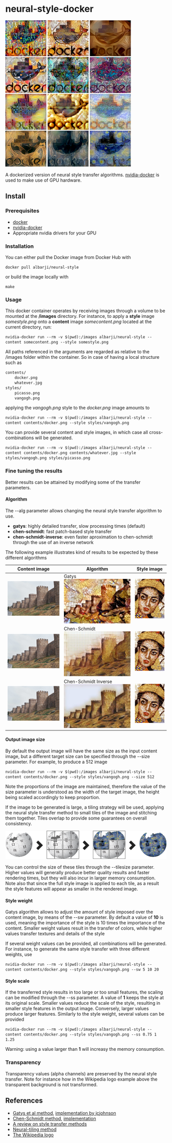 # neural-style-docker

![Stylized Docker](./doc/docker_afremov_sw5000_ss1.png)
![Stylized Docker](./doc/docker_broca_sw5000_ss1.png)
![Stylized Docker](./doc/docker_brownrays_sw375_ss1.png)
![Stylized Docker](./doc/docker_ediaonise_sw1500_ss1.png)
![Stylized Docker](./doc/docker_edimburgGraffit_sw20000.0_ss1.png)
![Stylized Docker](./doc/docker_himesama_sw10000_ss1.png)
![Stylized Docker](./doc/docker_paisaje_urbano-hundertwasser_sw2000_ss1.png)
![Stylized Docker](./doc/docker_potatoes_sw375_ss1.png)
![Stylized Docker](./doc/docker_RenoirDogesPalaceVenice_sw1500_ss1.png)
![Stylized Docker](./doc/docker_revellerAndCourtesan_sw2000_ss1.png)
![Stylized Docker](./doc/docker_seated-nude_sw375_ss1.png)
![Stylized Docker](./doc/docker_starryNight_sw1500_ss1.png)

A dockerized version of neural style transfer algorithms.
[nvidia-docker](https://github.com/NVIDIA/nvidia-docker) is used to make use of GPU hardware.

## Install

### Prerequisites

* [docker](https://www.docker.com/)
* [nvidia-docker](https://github.com/NVIDIA/nvidia-docker)
* Appropriate nvidia drivers for your GPU

### Installation

You can either pull the Docker image from Docker Hub with

	docker pull albarji/neural-style

or build the image locally with

	make

### Usage

This docker container operates by receiving images through a volume to be mounted at the **/images** directory.
For instance, to apply a **style** image *somestyle.png* onto a **content** image *somecontent.png* located at the 
current directory, run: 

    nvidia-docker run --rm -v $(pwd):/images albarji/neural-style --content somecontent.png --style somestyle.png

All paths referenced in the arguments are regarded as relative to the /images folder within the container. So in case
of having a local structure such as

    contents/
        docker.png
        whatever.jpg
    styles/
        picasso.png
        vangogh.png
        
applying the *vangogh.png* style to the *docker.png* image amounts to

    nvidia-docker run --rm -v $(pwd):/images albarji/neural-style --content contents/docker.png --style styles/vangogh.png
    
You can provide several content and style images, in which case all cross-combinations will be generated.

    nvidia-docker run --rm -v $(pwd):/images albarji/neural-style --content contents/docker.png contents/whatever.jpg --style styles/vangogh.png styles/picasso.png

### Fine tuning the results

Better results can be attained by modifying some of the transfer parameters.

#### Algorithm

The --alg parameter allows changing the neural style transfer algorithm to use.

* **gatys**: highly detailed transfer, slow processing times (default)
* **chen-schmidt**: fast patch-based style transfer
* **chen-schmidt-inverse**: even faster aproximation to chen-schmidt through the use of an inverse network

The following example illustrates kind of results to be expected by these different algorithms

| Content image | Algorithm | Style image |
| ------------- | --------- | ----------- |
| ![Content](./doc/avila-walls.jpg) | Gatys ![Gatys](./doc/avila-walls_broca_gatys_ss1.0_sw10.0.jpg) | ![Style](./doc/broca.jpg) | 
| ![Content](./doc/avila-walls.jpg) | Chen-Schmidt ![Chen-Schmidt](./doc/avila-walls_broca_chen-schmidt_ss1.0.jpg) | ![Style](./doc/broca.jpg) | 
| ![Content](./doc/avila-walls.jpg) | Chen-Schmidt Inverse ![Chen-Schmidt Inverse](./doc/avila-walls_broca_chen-schmidt-inverse_ss1.0.jpg) | ![Style](./doc/broca.jpg) | 

#### Output image size

By default the output image will have the same size as the input content image, but a different target size can be
specified through the --size parameter. For example, to produce a 512 image

    nvidia-docker run --rm -v $(pwd):/images albarji/neural-style --content contents/docker.png --style styles/vangogh.png --size 512
    
Note the proportions of the image are maintained, therefore the value of the size parameter is understood as the width 
of the target image, the height being scaled accordingly to keep proportion.

If the image to be generated is large, a tiling strategy will be used, applying the neural style transfer method
to small tiles of the image and stitching them together. Tiles overlap to provide some guarantees on overall
consistency.

![Tiling](./doc/tiling.png)

You can control the size of these tiles through the --tilesize parameter.
Higher values will generally produce better quality results and faster rendering times, but they will also incur in
larger memory consumption.
Note also that since the full style image is applied to each tile, as a result the style features will appear
as smaller in the rendered image.

#### Style weight

Gatys algorithm allows to adjust the amount of style imposed over the content image, by means of the --sw parameter.
By default a value of **10** is used, meaning the importance of the style is 10 times the importance of the content.
Smaller weight values result in the transfer of colors, while higher values transfer textures and details of the style

If several weight values can be provided, all combinations will be generated. For instance, to generate the same
style transfer with three different weights, use

    nvidia-docker run --rm -v $(pwd):/images albarji/neural-style --content contents/docker.png --style styles/vangogh.png --sw 5 10 20
 
#### Style scale

If the transferred style results in too large or too small features, the scaling can be modified through the --ss 
parameter. A value of **1** keeps the style at its original scale. Smaller values reduce the scale of the style,
resulting in smaller style features in the output image. Conversely, larger values produce larger features. 
Similarly to the style weight, several values can be provided

    nvidia-docker run --rm -v $(pwd):/images albarji/neural-style --content contents/docker.png --style styles/vangogh.png --ss 0.75 1 1.25
    
Warning: using a value larger than **1** will increasy the memory consumption. 

### Transparency

Transparency values (alpha channels) are preserved by the neural style transfer. Note for instance how in the Wikipedia
logo example above the transparent background is not transformed.

## References

* [Gatys et al method](https://arxiv.org/abs/1508.06576), [implementation by jcjohnson](https://github.com/jcjohnson/neural-style)
* [Chen-Schmidt method](https://arxiv.org/pdf/1612.04337.pdf), [implementation](https://github.com/rtqichen/style-swap)
* [A review on style transfer methods](https://arxiv.org/pdf/1705.04058.pdf)
* [Neural-tiling method](https://github.com/ProGamerGov/Neural-Tile)
* [The Wikipedia logo](https://en.wikipedia.org/wiki/Wikipedia_logo)

